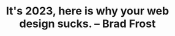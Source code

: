 ---
layout: bookmark
title: It's 2023, here is why your web design sucks. – Brad Frost
tags:
  - Bookmarks
  - Web Design
created: '2024-01-07T05:30:42.775Z'
link: https://bradfrost.com/blog/link/its-2023-here-is-why-your-web-design-sucks/
id: 710050329
excerpt: >-
  I don't know how else to answer this, besides: the gendering of design as
  women's work is why people don't use the title "web designer" anymore. It's
  been belittled and othered away. It's why we've split that web design role
  into two; now you're either a UX designer and you can sit at that table ove
image: https://bradfrost.com/wp-content/uploads/2017/08/card-image.png
---